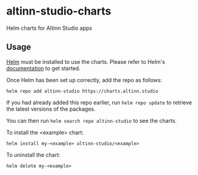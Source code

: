 # altinn-studio-charts
Helm charts for Altinn Studio apps

## Usage

[Helm](https://helm.sh) must be installed to use the charts.  Please refer to
Helm's [documentation](https://helm.sh/docs) to get started.

Once Helm has been set up correctly, add the repo as follows:

    helm repo add altinn-studio https://charts.altinn.studio

If you had already added this repo earlier, run `helm repo update` to retrieve
the latest versions of the packages.  

You can then run `helm search repo altinn-studio` to see the charts.

To install the \<example> chart:

    helm install my-<example> altinn-studio/<example>

To uninstall the chart:

    helm delete my-<example>